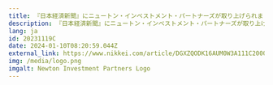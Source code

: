 ```yaml
---
title: 『日本経済新聞』にニュートン・インベストメント・パートナーズが取り上げられました– 日本株、24年課題は「倍率」　 PBR1倍割れの気づき
description: 『日本経済新聞』にニュートン・インベストメント・パートナーズが取り上げられました– 日本株、24年課題は「倍率」　 PBR1倍割れの気づき
lang: ja
id: 20231119C
date: 2024-01-10T08:20:59.044Z
external_link: https://www.nikkei.com/article/DGXZQODK16AUM0W3A111C2000000/
img: /media/logo.png
imgalt: Newton Investment Partners Logo
---
```

